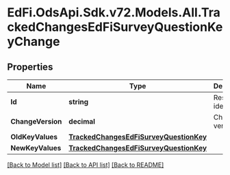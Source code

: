 # EdFi.OdsApi.Sdk.v72.Models.All.TrackedChangesEdFiSurveyQuestionKeyChange

## Properties

Name | Type | Description | Notes
------------ | ------------- | ------------- | -------------
**Id** | **string** | Resource identifier | [optional] 
**ChangeVersion** | **decimal** | Change version | [optional] 
**OldKeyValues** | [**TrackedChangesEdFiSurveyQuestionKey**](TrackedChangesEdFiSurveyQuestionKey.md) |  | [optional] 
**NewKeyValues** | [**TrackedChangesEdFiSurveyQuestionKey**](TrackedChangesEdFiSurveyQuestionKey.md) |  | [optional] 

[[Back to Model list]](../README.md#documentation-for-models) [[Back to API list]](../README.md#documentation-for-api-endpoints) [[Back to README]](../README.md)

